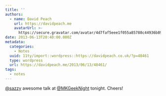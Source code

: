 ```yaml
---
title: ''
authors:
  - name: David Peach
    url: https://davidpeach.me
    avatarUrl: >-
      https://secure.gravatar.com/avatar/4d7faf5eee1f055a85788c44936b8995eaab6dfb004e7854ec747ccb272e91ee?s=96&d=mm&r=g
date: 2013-06-13T20:40:00.000Z
metadata:
  categories:
    - Notes
  uuid: 11ty/import::wordpress::https://davidpeach.co.uk/?p=48461
  type: wordpress
  url: https://davidpeach.me/2013/06/13/48461/
tags:
  - notes
---
```

[@sazzy](https://twitter.com/sazzy) awesome talk at [@MKGeekNight](https://twitter.com/MKGeekNight) tonight. Cheers!